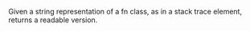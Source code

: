   Given a string representation of a fn class,
  as in a stack trace element, returns a readable version.